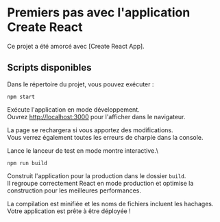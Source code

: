 # Premiers pas avec l'application Create React

Ce projet a été amorcé avec [Create React App].

## Scripts disponibles

Dans le répertoire du projet, vous pouvez exécuter :

`npm start`

Exécute l'application en mode développement.\
Ouvrez [http://localhost:3000](http://localhost:3000) pour l'afficher dans le navigateur.

La page se rechargera si vous apportez des modifications.\
Vous verrez également toutes les erreurs de charpie dans la console.


Lance le lanceur de test en mode montre interactive.\

`npm run build`

Construit l'application pour la production dans le dossier `build`.\
Il regroupe correctement React en mode production et optimise la construction pour les meilleures performances.

La compilation est minifiée et les noms de fichiers incluent les hachages.\
Votre application est prête à être déployée !

